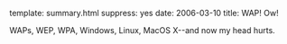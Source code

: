 template: summary.html
suppress: yes
date: 2006-03-10
title: WAP! Ow!

WAPs, WEP, WPA, Windows, Linux, MacOS X--and now my head hurts.

